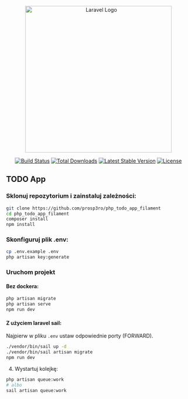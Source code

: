 <p align="center"><a href="https://laravel.com" target="_blank"><img src="https://raw.githubusercontent.com/laravel/art/master/logo-lockup/5%20SVG/2%20CMYK/1%20Full%20Color/laravel-logolockup-cmyk-red.svg" width="400" alt="Laravel Logo"></a></p>

<p align="center">
<a href="https://github.com/laravel/framework/actions"><img src="https://github.com/laravel/framework/workflows/tests/badge.svg" alt="Build Status"></a>
<a href="https://packagist.org/packages/laravel/framework"><img src="https://img.shields.io/packagist/dt/laravel/framework" alt="Total Downloads"></a>
<a href="https://packagist.org/packages/laravel/framework"><img src="https://img.shields.io/packagist/v/laravel/framework" alt="Latest Stable Version"></a>
<a href="https://packagist.org/packages/laravel/framework"><img src="https://img.shields.io/packagist/l/laravel/framework" alt="License"></a>
</p>

## TODO App

### Sklonuj repozytorium i zainstaluj zależności:

```bash
git clone https://github.com/prosp3ro/php_todo_app_filament
cd php_todo_app_filament
composer install
npm install
```

### Skonfiguruj plik .env:

```bash
cp .env.example .env
php artisan key:generate
```

### Uruchom projekt

#### Bez dockera:

```bash
php artisan migrate
php artisan serve
npm run dev
```

#### Z użyciem laravel sail:

Najpierw w pliku `.env` ustaw odpowiednie porty (FORWARD).

```bash
./vendor/bin/sail up -d
./vendor/bin/sail artisan migrate
npm run dev
```

4. Wystartuj kolejkę:

```bash
php artisan queue:work
# albo
sail artisan queue:work
```
